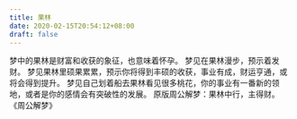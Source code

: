 ```yaml
---
title: 果林
date: 2020-02-15T20:54:12+08:00
draft: false
---
```


梦中的果林是财富和收获的象征，也意味着怀孕。
梦见在果林漫步，预示着发财。
梦见果林里硕果累累，预示你将得到丰硕的收获，事业有成，财运亨通，或将会得到提升。
梦见自己划着船去果林看见很多桃花，你的事业有一番新的领地，或者是你的感情会有突破性的发展。
原版周公解梦：果林中行，主得财。
《周公解梦》